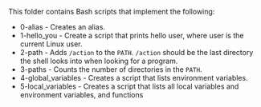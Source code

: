 This folder contains Bash scripts that implement the following:

- 0-alias - Creates an alias.
- 1-hello_you - Create a script that prints hello user, where user is the current Linux user.
- 2-path - Adds `/action` to the `PATH`. `/action` should be the last directory the shell looks into when looking for a program.
- 3-paths - Counts the number of directories in the `PATH`.
- 4-global_variables - Creates a script that lists environment variables.
- 5-local_variables - Creates a script that lists all local variables and environment variables, and functions
